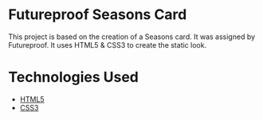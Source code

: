 # Futureproof Seasons Card

This project is based on the creation of a Seasons card. It was assigned by Futureproof. It uses HTML5 & CSS3 to create the static look.

# Technologies Used

- [HTML5](https://developer.mozilla.org/en-US/docs/Learn/Getting_started_with_the_web/HTML_basics)
- [CSS3](https://developer.mozilla.org/en-US/docs/Web/CSS)

